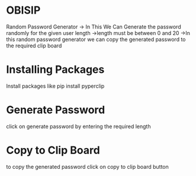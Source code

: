 # OBISIP
Random Password Generator
-> In This We Can Generate the password randomly for the given user length
->length must be between 0 and 20 
->In this random password generator we can copy the generated password to the required clip board
# Installing Packages
Install packages like
pip install pyperclip
# Generate Password
click on generate password by entering the required length
# Copy to Clip Board
to copy the generated password click on copy to clip board button
